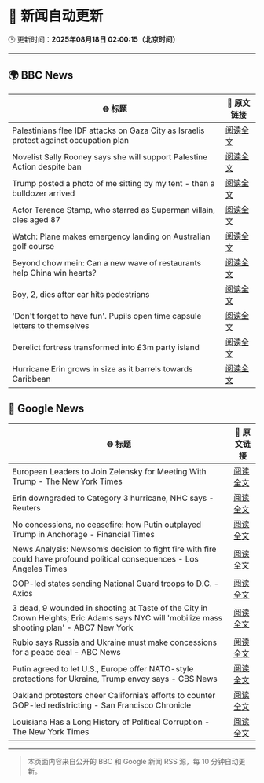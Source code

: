 # 🧠 新闻自动更新

🕒 更新时间：**2025年08月18日 02:00:15（北京时间）**

---

## 🌍 BBC News

| 🌐 标题 | 🔗 原文链接 |
|--------|-------------|
| Palestinians flee IDF attacks on Gaza City as Israelis protest against occupation plan | [阅读全文](https://www.bbc.com/news/articles/c2018wx3zlgo?at_medium=RSS&at_campaign=rss) |
| Novelist Sally Rooney says she will support Palestine Action despite ban | [阅读全文](https://www.bbc.com/news/articles/cp94jz0y7ygo?at_medium=RSS&at_campaign=rss) |
| Trump posted a photo of me sitting by my tent - then a bulldozer arrived | [阅读全文](https://www.bbc.com/news/articles/cx2x39d2jxvo?at_medium=RSS&at_campaign=rss) |
| Actor Terence Stamp, who starred as Superman villain, dies aged 87 | [阅读全文](https://www.bbc.com/news/articles/c39d41g7nmlo?at_medium=RSS&at_campaign=rss) |
| Watch: Plane makes emergency landing on Australian golf course | [阅读全文](https://www.bbc.com/news/videos/cp892124ndqo?at_medium=RSS&at_campaign=rss) |
| Beyond chow mein: Can a new wave of restaurants help China win hearts? | [阅读全文](https://www.bbc.com/news/articles/cy4dk1z02w7o?at_medium=RSS&at_campaign=rss) |
| Boy, 2, dies after car hits pedestrians | [阅读全文](https://www.bbc.com/news/articles/ckgylnwj79eo?at_medium=RSS&at_campaign=rss) |
| 'Don't forget to have fun'. Pupils open time capsule letters to themselves | [阅读全文](https://www.bbc.com/news/articles/c5y3e14xx0po?at_medium=RSS&at_campaign=rss) |
| Derelict fortress transformed into £3m party island | [阅读全文](https://www.bbc.com/news/articles/crm4er70410o?at_medium=RSS&at_campaign=rss) |
| Hurricane Erin grows in size as it barrels towards Caribbean | [阅读全文](https://www.bbc.com/news/articles/cdxyezqx4r5o?at_medium=RSS&at_campaign=rss) |

## 📰 Google News

| 🌐 标题 | 🔗 原文链接 |
|--------|-------------|
| European Leaders to Join Zelensky for Meeting With Trump - The New York Times | [阅读全文](https://news.google.com/rss/articles/CBMilgFBVV95cUxQYUxIdTlKLWt0UTFsaTRldE9VOGc2UzJZVjVRekwtT3Y0SnphZGV3OEg3ZXh6b2FCejJ4SEVaTl9fWHdreTlYa2FUalBSemphcy1SNldoSEVpbnRCdXY1VnB0cU5qV29iaVo2S1hObUxUcjdUdmg5VjVGak1TTmJMTERtSVZVZEt1UE9ncmlJNklxTTRsamc?oc=5) |
| Erin downgraded to Category 3 hurricane, NHC says - Reuters | [阅读全文](https://news.google.com/rss/articles/CBMipAFBVV95cUxNYzVsVXdNQ3BPMDFtMW5MRmh1R2UyY25OeXJCZU9HVXZrVFJLa2xLLW5UU2FhZUlOOHhPc1R4dVFCS2RYN29lZS1UajkwZ2gzMTRWdGhDTnVWREJ1Q1RiQTRTVU5ZbHZtZGt3WnYyTjVXazFsaFJxRjJqeDAtZ1Jnc0k3UTdCYUNQMnl2WHdsQkVrSEpXdnVZWVJ2SUdFN01nZlY3UA?oc=5) |
| No concessions, no ceasefire: how Putin outplayed Trump in Anchorage - Financial Times | [阅读全文](https://news.google.com/rss/articles/CBMicEFVX3lxTE14Y09IUjl1V2xVUGo2d21jYWJicHhUYzRLVExKYmhrc2wxUnhmakpkQURlNnlicnNGM3hBXzNUQVg2QU13Yzdra1VtR3NMYVlHSHRHaXlBVmxvYW11cUlQRWdKTjllQTg5MWFRakpCUmQ?oc=5) |
| News Analysis: Newsom’s decision to fight fire with fire could have profound political consequences - Los Angeles Times | [阅读全文](https://news.google.com/rss/articles/CBMi0AFBVV95cUxNY0pZeTZYaExwVV9WUGItdkF6MllGQVFhTE5zUVN6YzdKSVhHUVZGYS1URWpMVExQbVpwOTVoYXctdXVhVXA4c2RmaC1yUnF2aVRSX2d6d283cFpmUjR5YUFlY282OE5CZzRnTTRWd1JWU3ZkOVRudWZ3bWZoZXN5aWJHWEFxbVg0bWc1bFBCNGhWUzhMdHQwSnp4clh4c3hDTnRrRnNwbTZ6aEJUMmpSenRVS1I2UnpQSjdOckdHNmw1WkJ1RnhvNng3LVBaZ01K?oc=5) |
| GOP-led states sending National Guard troops to D.C. - Axios | [阅读全文](https://news.google.com/rss/articles/CBMie0FVX3lxTE5XVVpjVFRlQk1weTZOcDZUbHp4TkJhVk51OE84X2hGRjZpU2hqcUpsclJrOW85RnNOMkZ6RFA5VER1ZlpBVC1jaHRKdzU3MUdyTmo5djZLejV2bjNuZGtsWjQ4Z0x2VTJJbzJ4MlhxVDVzcTNUZzc1VV8xNA?oc=5) |
| 3 dead, 9 wounded in shooting at Taste of the City in Crown Heights; Eric Adams says NYC will 'mobilize mass shooting plan' - ABC7 New York | [阅读全文](https://news.google.com/rss/articles/CBMimAFBVV95cUxNTjZDSXVwam1zN2JubW5SZ28wM2pqQUpTY2hxQXh1Y0dsazZEczFSQ05tNE02TG9KYjlMd0pQdjE5QTJXXy1MQmg0TXg3b05ZdjBYYVcwUUdTUUVON1h4RHFYaGZKMm5IYS11M2UtOHllcmxZUmx2Qk9KUF9HUzh3NlpBT09KRjRpVmM4WWVkQUNLa1VLQlhPb9IBngFBVV95cUxQVDN4Zkstc3RKRlBYbmtVODZ1Tmd0Q1I4cHZwRVdpcEx6M0wySlFfYldDTjU4N2I4ekZUY3YxN1BpbVY3a2U5UzgtZHN1bW1sSTVyNndSZGFiTkl6cFJsNEMxTWJaYjNWZk5uUnBGYnpLcXBybEloVnVvYXN2SEtkMWZPakhSX3llV19TSC1WdXZ4bko4QUNobjdMeVV6dw?oc=5) |
| Rubio says Russia and Ukraine must make concessions for a peace deal - ABC News | [阅读全文](https://news.google.com/rss/articles/CBMimwFBVV95cUxQejVOVHNtenBEaEFJaXVYSHZfeXVVQXBjdEQ3UjMzdmdLTERsa0FpZnVfcFZ4Tk4yQU50YmwyRjJCZi03TC1Wa3VueXJLZ19vUHZIX1k3aWxJZmtGWkdhci1xaWZaVGFzaWx4YUxZdHltNEFnZmxTMXJPQmYwTGpMcUl3WGdKYnNjaHRZbFo3MHoxSGFUZ0lvaFRZNNIBoAFBVV95cUxPa0RXRDQ3enVyME1qLUV5cFFYeTljbUhkSnFWNXhtYk4zSnNjdnBGYjdPY2hEUUVGNTFLVll4RlAwMkFxblhibnhKZWdNTnNYbEhhVU1tZnpfbTdfb0hUN3VkNFBRZkJael8tNldLWTNCdnNxTzRxY1lmdTUzRC1BUTdOcE4xOWFybDlxUWQ5dXlTWEhXU1BvN2ZqLTVFOEhT?oc=5) |
| Putin agreed to let U.S., Europe offer NATO-style protections for Ukraine, Trump envoy says - CBS News | [阅读全文](https://news.google.com/rss/articles/CBMiiwFBVV95cUxPYTZWVlpHOUpoRHdhbms0VFZoX0hGREx2c0xUNkpOakpZREZSc0VnZ0tBYjYtZE9sVDFPYzJqUzNDalc0eFlBZUFuMWJnc3hjek8zNVRnVERhSHhuMDQ1U29LUzF0d0hlS0gyVE5aMjdBVy1DRDZVdnV1NzBtdDV5NlpqQ1lDbE9NRk5Z0gGQAUFVX3lxTE5aYXNwcjNnVXBRSFdsUkN4Z3BHTXhiWDk3aHJldEJQTFlpaTNxQUJCUF9iZnVmc0otSXlPT2hoY2NQNURiblpnV1VPbXNaXy0zbm9TNE1ueUtRZmp0bktWSWZVSXlLaDhtOEI2X0NyX1pDMXZUaFBHVThXQVNiRG5TSkpKMF9LbUtQekVoNXViUw?oc=5) |
| Oakland protestors cheer California’s efforts to counter GOP-led redistricting - San Francisco Chronicle | [阅读全文](https://news.google.com/rss/articles/CBMijwFBVV95cUxPQ1o0T2ZKbHNjTTFodnBIQy05UlktTmUyWURyVUVKY3RjMExZdmlqMy1wZ0dtclJFdFk1UzlhYjdUMHNYbDZjbkJzaXhQYmNpc29tUDl3VEdESkVoWGY4UUc2Um0wVlVEOXFMZTFRMmpKdU5UYTVKV2NiUUZQRVdZSXZ1QVdYUWJTZnRMX3pmdw?oc=5) |
| Louisiana Has a Long History of Political Corruption - The New York Times | [阅读全文](https://news.google.com/rss/articles/CBMiiAFBVV95cUxOOXVVZnVIMC1JMVB3SVphbVNqRkRPQTVqX0pfQ01nZkM3OWNEQkg2UHNxVTlrYWZCTTRUVTlrczR2NmR1VHp3R0xwS1FqME9XX05EQk1UakFTbTJ0QnNoUUZENUIyMHU2TnEtSDdNXzdrMWRUV2ctZEVaNFVUNWVNV05HNVh5dGRv?oc=5) |

---
> 本页面内容来自公开的 BBC 和 Google 新闻 RSS 源，每 10 分钟自动更新。